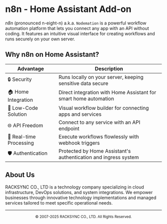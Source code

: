 # n8n - Home Assistant Add-on

*n8n* (pronounced n-eight-n) a.k.a. `Nodemation` is a powerful workflow automation platform that lets you connect any app with an API without coding. It features an intuitive visual interface for creating workflows and runs securely on your own server.


## Why n8n on Home Assistant?

| Advantage | Description |
|-----------|-------------|
| 🔒 Security | Runs locally on your server, keeping sensitive data secure |
| 🏠 Home Integration | Direct integration with Home Assistant for smart home automation |
| 🔌 Low-Code Solution | Visual workflow builder for connecting apps and services |
| 🌐 API Freedom | Connect to any service with an API endpoint |
| 🚀 Real-time Processing | Execute workflows flowlessly with webhook triggers |
| 🛡️ Authentication | Protected by Home Assistant's authentication and ingress system |


## About Us

RACKSYNC CO., LTD is a technology company specializing in cloud infrastructure, DevOps solutions, and system integrations. We empower businesses through innovative technology implementations and managed services tailored to meet specific operational needs.

---

<div align="center">
  <small>© 2007-2025 RACKSYNC CO., LTD. All Rights Reserved.</small>
</div>

